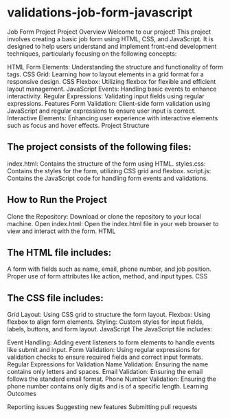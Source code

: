 # validations-job-form-javascript
Job Form Project
Project Overview
Welcome to our project! This project involves creating a basic job form using HTML, CSS, and JavaScript. It is designed to help users understand and implement front-end development techniques, particularly focusing on the following concepts:

HTML Form Elements: Understanding the structure and functionality of form tags.
CSS Grid: Learning how to layout elements in a grid format for a responsive design.
CSS Flexbox: Utilizing flexbox for flexible and efficient layout management.
JavaScript Events: Handling basic events to enhance interactivity.
Regular Expressions: Validating input fields using regular expressions.
Features
Form Validation: Client-side form validation using JavaScript and regular expressions to ensure user input is correct.
Interactive Elements: Enhancing user experience with interactive elements such as focus and hover effects.
Project Structure

## The project consists of the following files:

index.html: Contains the structure of the form using HTML.
styles.css: Contains the styles for the form, utilizing CSS grid and flexbox.
script.js: Contains the JavaScript code for handling form events and validations.
## How to Run the Project
Clone the Repository: Download or clone the repository to your local machine.
Open index.html: Open the index.html file in your web browser to view and interact with the form.
HTML
## The HTML file includes:
A form with fields such as name, email, phone number, and job position.
Proper use of form attributes like action, method, and input types.
CSS
## The CSS file includes:
Grid Layout: Using CSS grid to structure the form layout.
Flexbox: Using flexbox to align form elements.
Styling: Custom styles for input fields, labels, buttons, and form layout.
JavaScript
The JavaScript file includes:

Event Handling: Adding event listeners to form elements to handle events like submit and input.
Form Validation: Using regular expressions for validation checks to ensure required fields and correct input formats.
Regular Expressions for Validation
Name Validation: Ensuring the name contains only letters and spaces.
Email Validation: Ensuring the email follows the standard email format.
Phone Number Validation: Ensuring the phone number contains only digits and is of a specific length.
Learning Outcomes

Reporting issues
Suggesting new features
Submitting pull requests
